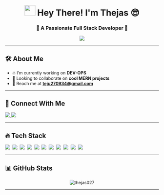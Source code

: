 <h1 align="center">
  <img src="https://media.giphy.com/media/hvRJCLFzcasrR4ia7z/giphy.gif" width="35px" />
  Hey There! I'm Thejas 😎
</h1>

<h3 align="center">🚀 A Passionate Full Stack Developer 🚀</h3>

<p align="center">
  <img src="https://readme-typing-svg.herokuapp.com?font=Fira+Code&pause=1000&color=F7F7F7&width=435&lines=Building+cool+stuff+with+MERN!;Turning+ideas+into+reality!;Learning+one+bug+at+a+time!;Code%2C+Eat%2C+Sleep%2C+Repeat!">
</p>

---

## 🛠️ About Me

- 🔥 I’m currently working on **DEV-OPS**
- 🤝 Looking to collaborate on **cool MERN projects**
- 💌 Reach me at **teju270934@gmail.com**

---

## 🚀 Connect With Me

<p align="left">
  <a href="https://www.linkedin.com/in/thejas-c-10b3a0259/" target="_blank">
    <img src="https://img.shields.io/badge/LinkedIn-%230077B5.svg?style=for-the-badge&logo=linkedin&logoColor=white" />
  </a>
  <a href="https://leetcode.com/u/027tejas/" target="_blank">
    <img src="https://img.shields.io/badge/LeetCode-FFA116?style=for-the-badge&logo=leetcode&logoColor=black" />
  </a>
</p>

---

## 🔥 Tech Stack

<p align="left">
  <img src="https://img.shields.io/badge/-HTML5-E34F26?style=flat-square&logo=html5&logoColor=white" />&nbsp;
  <img src="https://img.shields.io/badge/-CSS3-1572B6?style=flat-square&logo=css3" />&nbsp;
  <img src="https://img.shields.io/badge/-JavaScript-F7DF1E?style=flat-square&logo=javascript&logoColor=black" />&nbsp;
  <img src="https://img.shields.io/badge/-React-61DAFB?style=flat-square&logo=react&logoColor=black" />&nbsp;
  <img src="https://img.shields.io/badge/-Node.js-339933?style=flat-square&logo=node.js&logoColor=white" />&nbsp;
  <img src="https://img.shields.io/badge/-Express.js-000000?style=flat-square&logo=express&logoColor=white" />&nbsp;
  <img src="https://img.shields.io/badge/-MongoDB-47A248?style=flat-square&logo=mongodb&logoColor=white" />&nbsp;
  <img src="https://img.shields.io/badge/-Git-F05032?style=flat-square&logo=git&logoColor=white" />&nbsp;
  <img src="https://img.shields.io/badge/-TailwindCSS-06B6D4?style=flat-square&logo=tailwind-css&logoColor=white" />&nbsp;
  <img src="https://img.shields.io/badge/-Vite-646CFF?style=flat-square&logo=vite&logoColor=white" />&nbsp;
  <img src="https://img.shields.io/badge/-Java-007396?style=flat-square&logo=java&logoColor=white" />
</p>

---

## 📊 GitHub Stats

<!-- <p align="center">
  <img src="https://github-readme-stats.vercel.app/api?username=thejas027&show_icons=true&locale=en&theme=radical" alt="thejas027" />
</p> -->

<p align="center">
  <img src="https://github-readme-streak-stats.herokuapp.com/?user=thejas027&theme=radical" alt="thejas027" />
</p>

<!-- <p align="center">
  <img src="https://github-readme-stats.vercel.app/api/top-langs/?username=thejas027&layout=compact&theme=radical" alt="thejas027" />
</p> -->

---
